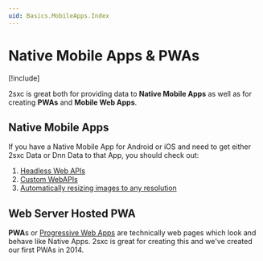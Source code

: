 ```yaml
---
uid: Basics.MobileApps.Index
---
```


# Native Mobile Apps & PWAs

[!include[](~/basics/stack/_shared-float-summary.md)]
<style>  .context-box-summary .interact-mobile    { visibility: visible; } </style>

2sxc is great both for providing data to **Native Mobile Apps** as well as for creating **PWAs** and **Mobile Web Apps**.

## Native Mobile Apps

If you have a Native Mobile App for Android or iOS and need to get either 2sxc Data or Dnn Data to that App, you should check out:

1. [Headless Web APIs](xref:WebApi.Headless.Index)
1. [Custom WebAPIs](xref:WebApi.Custom.Index)
1. [Automatically resizing images to any resolution](xref:Basics.ImageResizer.Index)

## Web Server Hosted PWA

**PWA**s or [Progressive Web Apps](https://en.wikipedia.org/wiki/Progressive_web_application) are technically web pages which look and behave like Native Apps. 
2sxc is great for creating this and we've created our first PWAs in 2014.
